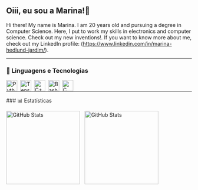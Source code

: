 ## Oiii, eu sou a Marina!👋

Hi there! My name is Marina. I am 20 years old and pursuing a degree in Computer Science. Here, I put to work my skills in electronics and computer science. Check out my new inventions!. If you want to know more about me, check out my LinkedIn profile: (https://www.linkedin.com/in/marina-hedlund-jardim/).

---

### 🤖 Linguagens e Tecnologias
<img 
    align="left" 
    alt="Python"
    title="Python" 
    width="30px" 
    style="padding-right: 5px;" 
    src="https://cdn.jsdelivr.net/gh/devicons/devicon@latest/icons/python/python-original.svg"
/> 
<img 
    align="left" 
    alt="TensorFlow" 
    title="TensorFlow"
    width="30px" 
    style="padding-right: 5px;" 
    src="https://cdn.jsdelivr.net/gh/devicons/devicon@latest/icons/tensorflow/tensorflow-original.svg"           
/>
<img 
    align="left" 
    alt="C++" 
    title="C++"
    width="30px" 
    style="padding-right: 5px;" 
    src="https://cdn.jsdelivr.net/gh/devicons/devicon@latest/icons/cplusplus/cplusplus-original.svg"
/>
<img
    align="left"
    alt="Bash"
    title="Bash"
    width="30px"
    style="padding-right: 5px;"
    src="https://cdn.jsdelivr.net/gh/devicons/devicon@latest/icons/bash/bash-original.svg"
/>
<img 
    align="left" 
    alt="C"
    title="C" 
    width="30px" 
    style="padding-right: 5px;" 
    src="https://cdn.jsdelivr.net/gh/devicons/devicon@latest/icons/c/c-original.svg"
/>  

<br>

---

<p>
### 📊 Estatísticas
</p>
<p>
  <img 
    align="left" 
    alt="GitHub Stats" 
    height="200" 
    style="padding-right: 10px;" 
    src="https://github-readme-stats.vercel.app/api?username=m705-bit&&theme=tokyonight" 
  />

<img 
      align="left" 
      alt="GitHub Stats" 
      height="200" 
      src="https://github-readme-stats.vercel.app/api/top-langs/?username=m705-bit&theme=tokyonight&layout=compact&custom_title=Tecnologias&langs_count=9" 
  />
</p>








